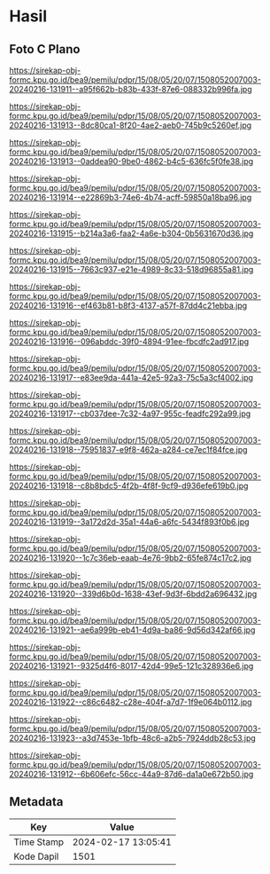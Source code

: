 # Hasil

## Foto C Plano

https://sirekap-obj-formc.kpu.go.id/bea9/pemilu/pdpr/15/08/05/20/07/1508052007003-20240216-131911--a95f662b-b83b-433f-87e6-088332b996fa.jpg

https://sirekap-obj-formc.kpu.go.id/bea9/pemilu/pdpr/15/08/05/20/07/1508052007003-20240216-131913--8dc80ca1-8f20-4ae2-aeb0-745b9c5260ef.jpg

https://sirekap-obj-formc.kpu.go.id/bea9/pemilu/pdpr/15/08/05/20/07/1508052007003-20240216-131913--0addea90-9be0-4862-b4c5-636fc5f0fe38.jpg

https://sirekap-obj-formc.kpu.go.id/bea9/pemilu/pdpr/15/08/05/20/07/1508052007003-20240216-131914--e22869b3-74e6-4b74-acff-59850a18ba96.jpg

https://sirekap-obj-formc.kpu.go.id/bea9/pemilu/pdpr/15/08/05/20/07/1508052007003-20240216-131915--b214a3a6-faa2-4a6e-b304-0b5631670d36.jpg

https://sirekap-obj-formc.kpu.go.id/bea9/pemilu/pdpr/15/08/05/20/07/1508052007003-20240216-131915--7663c937-e21e-4989-8c33-518d96855a81.jpg

https://sirekap-obj-formc.kpu.go.id/bea9/pemilu/pdpr/15/08/05/20/07/1508052007003-20240216-131916--ef463b81-b8f3-4137-a57f-87dd4c21ebba.jpg

https://sirekap-obj-formc.kpu.go.id/bea9/pemilu/pdpr/15/08/05/20/07/1508052007003-20240216-131916--096abddc-39f0-4894-91ee-fbcdfc2ad917.jpg

https://sirekap-obj-formc.kpu.go.id/bea9/pemilu/pdpr/15/08/05/20/07/1508052007003-20240216-131917--e83ee9da-441a-42e5-92a3-75c5a3cf4002.jpg

https://sirekap-obj-formc.kpu.go.id/bea9/pemilu/pdpr/15/08/05/20/07/1508052007003-20240216-131917--cb037dee-7c32-4a97-955c-feadfc292a99.jpg

https://sirekap-obj-formc.kpu.go.id/bea9/pemilu/pdpr/15/08/05/20/07/1508052007003-20240216-131918--75951837-e9f8-462a-a284-ce7ec1f84fce.jpg

https://sirekap-obj-formc.kpu.go.id/bea9/pemilu/pdpr/15/08/05/20/07/1508052007003-20240216-131918--c8b8bdc5-4f2b-4f8f-9cf9-d936efe619b0.jpg

https://sirekap-obj-formc.kpu.go.id/bea9/pemilu/pdpr/15/08/05/20/07/1508052007003-20240216-131919--3a172d2d-35a1-44a6-a6fc-5434f893f0b6.jpg

https://sirekap-obj-formc.kpu.go.id/bea9/pemilu/pdpr/15/08/05/20/07/1508052007003-20240216-131920--1c7c36eb-eaab-4e76-9bb2-65fe874c17c2.jpg

https://sirekap-obj-formc.kpu.go.id/bea9/pemilu/pdpr/15/08/05/20/07/1508052007003-20240216-131920--339d6b0d-1638-43ef-9d3f-6bdd2a696432.jpg

https://sirekap-obj-formc.kpu.go.id/bea9/pemilu/pdpr/15/08/05/20/07/1508052007003-20240216-131921--ae6a999b-eb41-4d9a-ba86-9d56d342af66.jpg

https://sirekap-obj-formc.kpu.go.id/bea9/pemilu/pdpr/15/08/05/20/07/1508052007003-20240216-131921--9325d4f6-8017-42d4-99e5-121c328936e6.jpg

https://sirekap-obj-formc.kpu.go.id/bea9/pemilu/pdpr/15/08/05/20/07/1508052007003-20240216-131922--c86c6482-c28e-404f-a7d7-1f9e064b0112.jpg

https://sirekap-obj-formc.kpu.go.id/bea9/pemilu/pdpr/15/08/05/20/07/1508052007003-20240216-131923--a3d7453e-1bfb-48c6-a2b5-7924ddb28c53.jpg

https://sirekap-obj-formc.kpu.go.id/bea9/pemilu/pdpr/15/08/05/20/07/1508052007003-20240216-131912--6b606efc-56cc-44a9-87d6-da1a0e672b50.jpg


## Metadata

| Key        | Value               |
| ---------- | ------------------- |
| Time Stamp | 2024-02-17 13:05:41 |
| Kode Dapil | 1501                |




